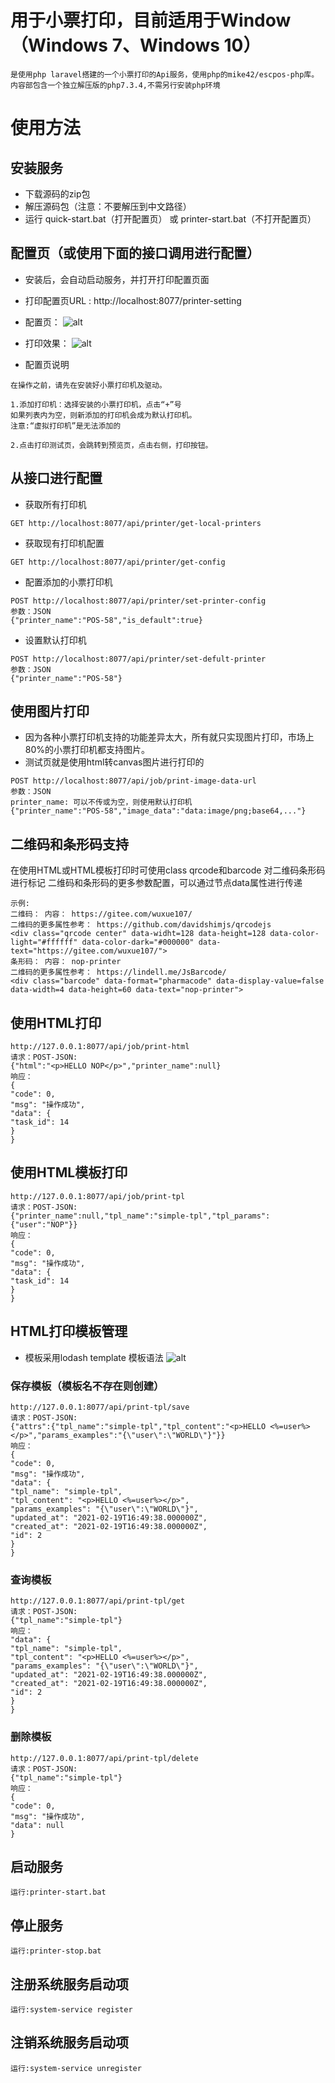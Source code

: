 # 用于小票打印，目前适用于Window（Windows 7、Windows 10）
    是使用php laravel搭建的一个小票打印的Api服务，使用php的mike42/escpos-php库。
    内容部包含一个独立解压版的php7.3.4,不需另行安装php环境

# 使用方法

## 安装服务
- 下载源码的zip包
- 解压源码包（注意：不要解压到中文路径）
- 运行 quick-start.bat（打开配置页） 或 printer-start.bat（不打开配置页）

## 配置页（或使用下面的接口调用进行配置）
- 安装后，会自动启动服务，并打开打印配置页面
- 打印配置页URL : http://localhost:8077/printer-setting
- 配置页：
![alt](./printer-setting.png)
- 打印效果：
![alt](./printer-test.jpg)

- 配置页说明
```
在操作之前，请先在安装好小票打印机及驱动。

1.添加打印机：选择安装的小票打印机，点击“+”号
如果列表内为空，则新添加的打印机会成为默认打印机。
注意:“虚拟打印机”是无法添加的

2.点击打印测试页，会跳转到预览页，点击右侧，打印按钮。
```

## 从接口进行配置
- 获取所有打印机
```
GET http://localhost:8077/api/printer/get-local-printers
```
- 获取现有打印机配置
```$xslt
GET http://localhost:8077/api/printer/get-config
```

- 配置添加的小票打印机
```$xslt
POST http://localhost:8077/api/printer/set-printer-config
参数：JSON
{"printer_name":"POS-58","is_default":true}
```

- 设置默认打印机
```$xslt
POST http://localhost:8077/api/printer/set-defult-printer
参数：JSON
{"printer_name":"POS-58"}
```

## 使用图片打印

- 因为各种小票打印机支持的功能差异太大，所有就只实现图片打印，市场上80%的小票打印机都支持图片。
- 测试页就是使用html转canvas图片进行打印的

```
POST http://localhost:8077/api/job/print-image-data-url
参数：JSON
printer_name: 可以不传或为空，则使用默认打印机
{"printer_name":"POS-58","image_data":"data:image/png;base64,..."}

```
## 二维码和条形码支持
在使用HTML或HTML模板打印时可使用class qrcode和barcode 对二维码条形码进行标记
二维码和条形码的更多参数配置，可以通过节点data属性进行传递
```
示例:
二维码： 内容： https://gitee.com/wuxue107/
二维码的更多属性参考： https://github.com/davidshimjs/qrcodejs
<div class="qrcode center" data-widht=128 data-height=128 data-color-light="#ffffff" data-color-dark="#000000" data-text="https://gitee.com/wuxue107/">
条形码： 内容： nop-printer
二维码的更多属性参考： https://lindell.me/JsBarcode/
<div class="barcode" data-format="pharmacode" data-display-value=false data-width=4 data-height=60 data-text="nop-printer">

```
## 使用HTML打印
```
http://127.0.0.1:8077/api/job/print-html
请求：POST-JSON:
{"html":"<p>HELLO NOP</p>","printer_name":null}
响应：
{
"code": 0,
"msg": "操作成功",
"data": {
"task_id": 14
}
}
```


## 使用HTML模板打印
```
http://127.0.0.1:8077/api/job/print-tpl
请求：POST-JSON:
{"printer_name":null,"tpl_name":"simple-tpl","tpl_params":{"user":"NOP"}}
响应：
{
"code": 0,
"msg": "操作成功",
"data": {
"task_id": 14
}
}
```

## HTML打印模板管理 
- 模板采用lodash template 模板语法
![alt](./tpl-manager.png)

### 保存模板（模板名不存在则创建）
```
http://127.0.0.1:8077/api/print-tpl/save
请求：POST-JSON:
{"attrs":{"tpl_name":"simple-tpl","tpl_content":"<p>HELLO <%=user%></p>","params_examples":"{\"user\":\"WORLD\"}"}}
响应：
{
"code": 0,
"msg": "操作成功",
"data": {
"tpl_name": "simple-tpl",
"tpl_content": "<p>HELLO <%=user%></p>",
"params_examples": "{\"user\":\"WORLD\"}",
"updated_at": "2021-02-19T16:49:38.000000Z",
"created_at": "2021-02-19T16:49:38.000000Z",
"id": 2
}
}
```
### 查询模板
```
http://127.0.0.1:8077/api/print-tpl/get
请求：POST-JSON:
{"tpl_name":"simple-tpl"}
响应：
"data": {
"tpl_name": "simple-tpl",
"tpl_content": "<p>HELLO <%=user%></p>",
"params_examples": "{\"user\":\"WORLD\"}",
"updated_at": "2021-02-19T16:49:38.000000Z",
"created_at": "2021-02-19T16:49:38.000000Z",
"id": 2
}
}
```
### 删除模板
```
http://127.0.0.1:8077/api/print-tpl/delete
请求：POST-JSON:
{"tpl_name":"simple-tpl"}
响应：
{
"code": 0,
"msg": "操作成功",
"data": null
}
```

## 启动服务
    运行:printer-start.bat

## 停止服务
    运行:printer-stop.bat

## 注册系统服务启动项
    运行:system-service register
    
## 注销系统服务启动项
    运行:system-service unregister


